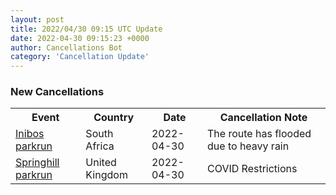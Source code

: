 ```yaml
---
layout: post
title: 2022/04/30 09:15 UTC Update
date: 2022-04-30 09:15:23 +0000
author: Cancellations Bot
category: 'Cancellation Update'
---
```


<h3>New Cancellations</h3>
<div class='hscrollable'>
<table style='width: 100%'>
    <tr>
        <th>Event</th>
        <th>Country</th>
        <th>Date</th>
        <th>Cancellation Note</th>
    </tr>
    <tr>
        <td><a href="https://www.parkrun.co.za/inibos">Inibos parkrun</a></td>
        <td>South Africa</td>
        <td>2022-04-30</td>
        <td>The route has flooded due to heavy rain</td>
    </tr>
    <tr>
        <td><a href="">Springhill parkrun</a></td>
        <td>United Kingdom</td>
        <td>2022-04-30</td>
        <td>COVID Restrictions</td>
    </tr>
</table>
</div>
